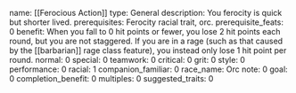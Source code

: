 name: [[Ferocious Action]]
type: General
description: You ferocity is quick but shorter lived.
prerequisites: Ferocity racial trait, orc.
prerequisite_feats: 0
benefit: When you fall to 0 hit points or fewer, you lose 2 hit points each round, but you are not staggered. If you are in a rage (such as that caused by the [[barbarian]] rage class feature), you instead only lose 1 hit point per round.
normal: 0
special: 0
teamwork: 0
critical: 0
grit: 0
style: 0
performance: 0
racial: 1
companion_familiar: 0
race_name: Orc
note: 0
goal: 0
completion_benefit: 0
multiples: 0
suggested_traits: 0

